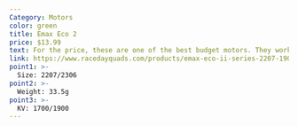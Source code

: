 ```yaml
---
Category: Motors
color: green
title: Emax Eco 2
price: $13.99
text: For the price, these are one of the best budget motors. They work well, but they aren't unibell so they're less durable
link: https://www.racedayquads.com/products/emax-eco-ii-series-2207-1900kv-motor?_pos=11&_sid=7c6098b62&_ss=r
point1: >-
  Size: 2207/2306
point2: >-
  Weight: 33.5g
point3: >-
  KV: 1700/1900
---
```


